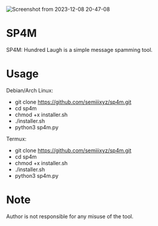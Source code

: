 ![Screenshot from 2023-12-08 20-47-08](https://github.com/semiiixyz/sp4m/assets/125569648/0dd49749-7a08-4eb8-9551-1a680c4b710b)

# SP4M

SP4M: Hundred Laugh is a simple message spamming tool.

# Usage
Debian/Arch Linux:
* git clone https://github.com/semiiixyz/sp4m.git
* cd sp4m
* chmod +x installer.sh
* ./installer.sh
* python3 sp4m.py

Termux:
* git clone https://github.com/semiiixyz/sp4m.git
* cd sp4m
* chmod +x installer.sh
* ./installer.sh
* python3 sp4m.py

# Note
Author is not responsible for any misuse of the tool.
